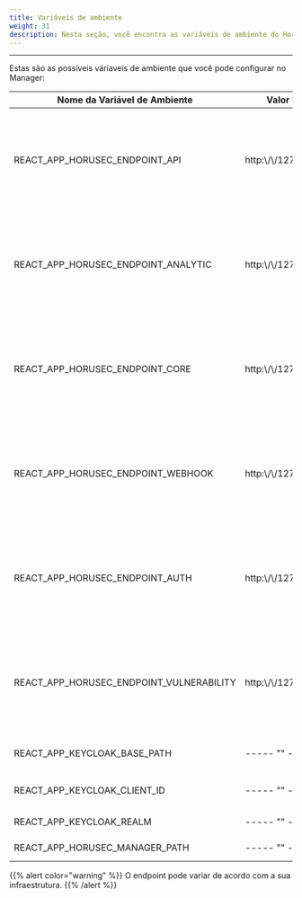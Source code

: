 ```yaml
---
title: Variáveis de ambiente
weight: 31
description: Nesta seção, você encontra as variáveis de ambiente do Horusec Manager. 
---
```


---

Estas são as possíveis váriaveis de ambiente que você pode configurar no Manager: 


| Nome da Variável de Ambiente                 | Valor Default                                                    | Descrição                                                  |
|----------------------------------|------------------------------------------------------------------|--------------------------------------------------------------|
| REACT_APP_HORUSEC_ENDPOINT_API             | http:\\/\\/127.0.0.1:8000                                                        | Endpoint onde está alocado o serviço Horusec-Api. ATENÇÃO: Ao adicionar essa variável de ambiente você deve realizar o 'escape' do conteúdo, exemplo:  http:\\/\\/127.0.0.1:8000.| 
| REACT_APP_HORUSEC_ENDPOINT_ANALYTIC         | http:\\/\\/127.0.0.1:8005 | Endpoint onde está alocado o serviço Horusec-Analytic. ATENÇÃO: Ao adicionar essa variável de ambiente você deve realizar o 'escape' do conteúdo, exemplo:  http:\\/\\/127.0.0.1:8005. |
| REACT_APP_HORUSEC_ENDPOINT_CORE    | http:\\/\\/127.0.0.1:8003                                                            |Endpoint onde está alocado o serviço Horusec-Core. ATENÇÃO: Ao adicionar essa variável de ambiente você deve realizar o 'escape' do conteúdo, exemplo:  http:\\/\\/127.0.0.1:8003.|
| REACT_APP_HORUSEC_ENDPOINT_WEBHOOK                    |  http:\\/\\/127.0.0.1:8003                                                             |Endpoint onde está alocado o serviço Horusec-webhook. ATENÇÃO: Ao adicionar essa variável de ambiente você deve realizar o 'escape' do conteúdo, exemplo:  http:\\/\\/127.0.0.1:8003.|
REACT_APP_HORUSEC_ENDPOINT_AUTH   | http:\\/\\/127.0.0.1:8006                                                        | Endpoint onde está alocado o serviço Horusec-Auth. ATENÇÃO: Ao adicionar essa variável de ambiente você deve realizar o 'escape' do conteúdo, exemplo:  http:\\/\\/127.0.0.1:8006.|
REACT_APP_HORUSEC_ENDPOINT_VULNERABILITY     | http:\\/\\/127.0.0.1:8001                                                      | Endpoint onde está alocado o serviço horusec-Vulnerability. ATENÇÃO: Ao adicionar essa variável de ambiente você deve realizar o 'escape' do conteúdo, exemplo:  http:\\/\\/127.0.0.1:8001.| 
REACT_APP_KEYCLOAK_BASE_PATH    | ----- ""  -----                                                       | Endereço onde está a conexão com o Keycloak.| 
REACT_APP_KEYCLOAK_CLIENT_ID    | ----- ""  -----                                                       | CLIENT ID para conexão com o Keycloak.|
| REACT_APP_KEYCLOAK_REALM            | ----- ""  -----                                               |REALM para conexão com o Keycloak.|
| REACT_APP_HORUSEC_MANAGER_PATH         | ----- ""  -----                                                     |Subpath onde o Manager ficará.|


{{% alert color="warning" %}}
O endpoint pode variar de acordo com a sua infraestrutura.
{{% /alert %}}  